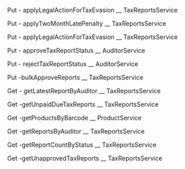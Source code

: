 Put - applyLegalActionForTaxEvasion __ TaxReportsService 

Put - applyTwoMonthLatePenalty __ TaxReportsService 

Put - applyLegalActionForTaxEvasion __ TaxReportsService 

Put - approveTaxReportStatus       __ AuditorService 

Put - rejectTaxReportStatus __ AuditorService 

Put -bulkApproveReports        __ TaxReportsService 

Get - getLatestReportByAuditor       __ TaxReportsService        
            
Get -getUnpaidDueTaxReports __ TaxReportsService 

Get -getProductsByBarcode __ ProductService

Get -getReportsByAuditor        __ TaxReportsService 
        
Get -getReportCountByStatus   __ TaxReportsService 

Get -getUnapprovedTaxReports        __ TaxReportsService 
